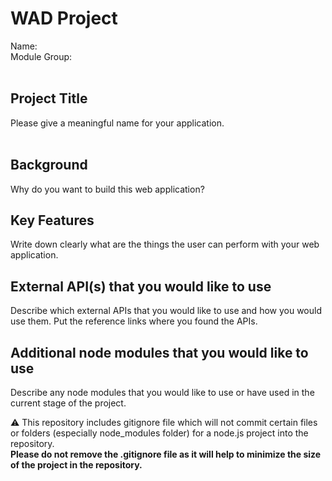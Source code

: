 # WAD Project
Name:  <br>
Module Group: <br>
<br> 
## Project Title
Please give a meaningful name for your application. <br>
<br> 
## Background
Why do you want to build this web application? 
 
## Key Features
Write down clearly what are the things the user can perform with your web application. 
 
## External API(s) that you would like to use
Describe which external APIs that you would like to use and how you would use them. Put the reference links where you found the APIs. 
 
## Additional node modules that you would like to use
Describe any node modules that you would like to use or have used in the current stage of the project. 
 
:warning: This repository includes gitignore file which will not commit certain files or folders (especially node_modules folder) for a node.js project into the repository.  
**Please do not remove the .gitignore file as it will help to minimize the size of the project in the repository.** 
